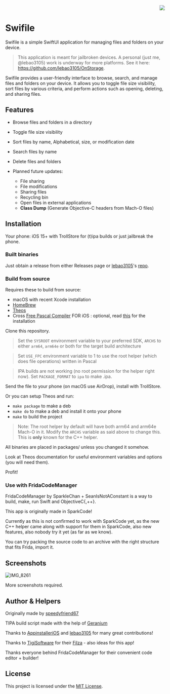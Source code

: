 <div align="right">
	<img src="https://raw.githubusercontent.com/lebao3105/Swifile-FileManager/main/logo.svg">
</div>

# Swifile

Swifile is a simple SwiftUI application for managing files and folders on your device. 

> This application is meant for jailbroken devices. A personal (just me, @lebao3105) work is underway for more platforms.
> See it here: https://github.com/lebao3105/OnStorage.

Swifile provides a user-friendly interface to browse, search, and manage files and folders on your device. It allows you to toggle file size visibility, sort files by various criteria, and perform actions such as opening, deleting, and sharing files.

## Features

- Browse files and folders in a directory
- Toggle file size visibility
- Sort files by name, Alphabetical, size, or modification date
- Search files by name
- Delete files and folders

- Planned future updates:
  - File sharing
  - File modifications
  - Sharing files
  - Recycling bin
  - Open files in external applications
  - **Class Dump** (Generate Objective-C headers from Mach-O files)

## Installation

Your phone: iOS 15+ with TrollStore for (t)ipa builds or just jailbreak the phone.

### Built binaries

Just obtain a release from either Releases page or [lebao3105](https://github.com/lebao3105)'s [repo](https://lebao3105.github.io/repo).

### Build from source

Requires these to build from source:

* macOS with recent Xcode installation
* [HomeBrew](https://brew.sh)
* [Theos](https://theos.dev)
* Cross [Free Pascal Compiler](https://freepascal.org) FOR iOS : optional, read [this](https://forum.lazarus.freepascal.org/index.php?topic=66249.0) for the installation

Clone this repository.

> Set the `SYSROOT` environment variable to your preferred SDK, `ARCHS` to either `arm64`, `arm64e` or both for the target build architecture

> Set `USE_FPC` environment variable to 1 to use the root helper (which does file operations) written in Pascal

> IPA builds are not working (no root permission for the helper right now). Set `PACKAGE_FORMAT` to `ipa` to make .ipa.

Send the file to your phone (on macOS use AirDrop), install with TrollStore.

Or you can setup Theos and run:

* `make package` to make a deb
* `make do` to make a deb and install it onto your phone
* `make` to build the project

> Note: The root helper by default will have both arm64 and arm64e Mach-O in it. Modify the `ARCHS` variable as said above to change this. This is **only** known for the C++ helper.

All binaries are placed in packages/ unless you changed it somehow.

Look at Theos documentation for useful environment variables and options (you will need them).

Profit!

### Use with FridaCodeManager

FridaCodeManager by SparkleChan + SeanIsNotAConstant is a way to build, make, run Swift and ObjectiveC{,++}.

This app is originally made in SparkCode!

Currently as this is not confirmed to work with SparkCode yet, as the new C++ helper came along with support for them in SparkCode, also new features, also nobody try it yet (as far as we know).

You can try packing the source code to an archive with the right structure that fits Frida, import it.

## Screenshots

![IMG_8261](https://github.com/speedyfriend67/Swifile-FileManager/assets/82425907/8d25a2e3-9e33-4476-9001-fee0cd7bd671)

More screenshots required.

## Author & Helpers

Originally made by [speedyfriend67](https://github.com/speedyfriend67)

TIPA build script made with the help of [Geranium](https://github.com/c22dev/Geranium)

Thanks to [AppinstalleriOS](https://github.com/AppInstalleriOSGH) and [lebao3105](https://github.com/lebao3105) for many great contributions!

Thanks to [TigiSoftware](https://www.tigisoftware.com/default/) for their [Filza](https://www.tigisoftware.com/default/?page_id=78) - also ideas for this app!

Thanks everyone behind FridaCodeManager for their convenient code editor + builder!

## License

This project is licensed under the [MIT License](LICENSE).
